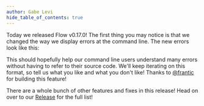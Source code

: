 ```yaml
---
author: Gabe Levi
hide_table_of_contents: true
---
```


Today we released Flow v0.17.0! The first thing you may notice is that we changed the way we display errors at the command line. The new errors look like this:

This should hopefully help our command line users understand many errors without having to refer to their source code. We'll keep iterating on this format, so tell us what you like and what you don't like! Thanks to [@frantic](https://github.com/frantic) for building this feature!

There are a whole bunch of other features and fixes in this release! Head on over to our [Release](https://github.com/facebook/flow/releases/tag/v0.17.0) for the full list!
